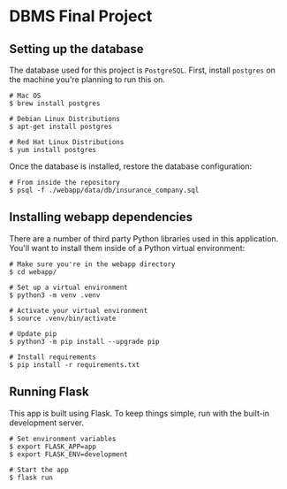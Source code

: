 # DBMS Final Project

## Setting up the database

The database used for this project is `PostgreSQL`. First, install `postgres` on the machine you're planning to run this on.

```
# Mac OS
$ brew install postgres
```

```
# Debian Linux Distributions
$ apt-get install postgres
```

```
# Red Hat Linux Distributions
$ yum install postgres
```
Once the database is installed, restore the database configuration:

```
# From inside the repository
$ psql -f ./webapp/data/db/insurance_company.sql
```

## Installing webapp dependencies

There are a number of third party Python libraries used in this application. You'll want to install them inside of a Python virtual environment:

```
# Make sure you're in the webapp directory
$ cd webapp/

# Set up a virtual environment
$ python3 -m venv .venv

# Activate your virtual environment
$ source .venv/bin/activate

# Update pip
$ python3 -m pip install --upgrade pip

# Install requirements
$ pip install -r requirements.txt
```

## Running Flask

This app is built using Flask. To keep things simple, run with the built-in development server.

```
# Set environment variables
$ export FLASK_APP=app
$ export FLASK_ENV=development

# Start the app
$ flask run
```
